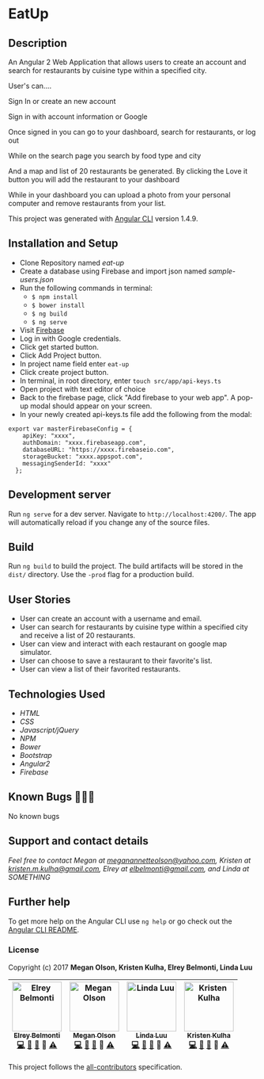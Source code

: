 # EatUp

## Description

An Angular 2 Web Application that allows users to create an account and search for restaurants by cuisine type within a specified city.

User's can....

Sign In or create an new account

Sign in with account information or Google

Once signed in you can go to your dashboard, search for restaurants, or log out

While on the search page you search by food type and city

And a map and list of 20 restaurants be generated. By clicking the Love it button you will add the restaurant to your dashboard

While in your dashboard you can upload a photo from your personal computer and remove restaurants from your list.

This project was generated with [Angular CLI](https://github.com/angular/angular-cli) version 1.4.9.

## Installation and Setup

* Clone Repository named _eat-up_
* Create a database using Firebase and import json named _sample-users.json_
* Run the following commands in terminal:
  * `$ npm install`
  * `$ bower install`
  * `$ ng build`
  * `$ ng serve`
* Visit [Firebase](https://firebase.google.com)
* Log in with Google credentials.
* Click get started button.
* Click Add Project button.
* In project name field enter ```eat-up```
* Click create project button.
* In terminal, in root directory, enter ```touch src/app/api-keys.ts```
* Open project with text editor of choice
* Back to the firebase page, click "Add firebase to your web app". A pop-up modal should appear on your screen.
* In your newly created api-keys.ts file add the following from the modal:
```
export var masterFirebaseConfig = {
    apiKey: "xxxx",
    authDomain: "xxxx.firebaseapp.com",
    databaseURL: "https://xxxx.firebaseio.com",
    storageBucket: "xxxx.appspot.com",
    messagingSenderId: "xxxx"
  };
```

## Development server

Run `ng serve` for a dev server. Navigate to `http://localhost:4200/`. The app will automatically reload if you change any of the source files.

## Build

Run `ng build` to build the project. The build artifacts will be stored in the `dist/` directory. Use the `-prod` flag for a production build.

## User Stories

* User can create an account with a username and email.
* User can search for restaurants by cuisine type within a specified city and receive a list of 20 restaurants.
* User can view and interact with each restaurant on google map simulator.
* User can choose to save a restaurant to their favorite's list.
* User can view a list of their favorited restaurants.

## Technologies Used

* _HTML_
* _CSS_
* _Javascript/jQuery_
* _NPM_
* _Bower_
* _Bootstrap_
* _Angular2_
* _Firebase_

## Known Bugs 🐛🐛🐛

No known bugs

## Support and contact details

_Feel free to contact Megan at meganannetteolson@yahoo.com, Kristen at kristen.m.kulha@gmail.com, Elrey at elbelmonti@gmail.com, and Linda at SOMETHING_

## Further help

To get more help on the Angular CLI use `ng help` or go check out the [Angular CLI README](https://github.com/angular/angular-cli/blob/master/README.md).

### License

Copyright (c) 2017 **Megan Olson, Kristen Kulha, Elrey Belmonti, Linda Luu**

<!-- Contributors START
Elrey_Belmonti ElreyB https://github.com/ElreyB code doc bug design tests
Megan_Olson MegOlson https://github.com/MegOlson code doc bug design tests
Linda_Luu tocodenow https://github.com/tocodenow code doc bug design tests
Kristen_Kulha kristenmarie https://github.com/kristenmarie code doc bug design tests
Contributors END -->
<!-- Contributors table START -->
| <img src="https://avatars.githubusercontent.com/ElreyB?s=100" width="100" alt="Elrey Belmonti" /><br />[<sub>Elrey Belmonti</sub>](https://github.com/ElreyB)<br />[💻](https://github.com/MegOlson/eat-up/commits?author=ElreyB) [📖](https://github.com/MegOlson/eat-up/commits?author=ElreyB) [🐛](https://github.com/MegOlson/eat-up/issues?q=author%3AElreyB) 🎨 [⚠️](https://github.com/MegOlson/eat-up/commits?author=ElreyB) | <img src="https://avatars.githubusercontent.com/MegOlson?s=100" width="100" alt="Megan Olson" /><br />[<sub>Megan Olson</sub>](https://github.com/MegOlson)<br />[💻](https://github.com/MegOlson/eat-up/commits?author=MegOlson) [📖](https://github.com/MegOlson/eat-up/commits?author=MegOlson) [🐛](https://github.com/MegOlson/eat-up/issues?q=author%3AMegOlson) 🎨 [⚠️](https://github.com/MegOlson/eat-up/commits?author=MegOlson) | <img src="https://avatars.githubusercontent.com/tocodenow?s=100" width="100" alt="Linda Luu" /><br />[<sub>Linda Luu</sub>](https://github.com/tocodenow)<br />[💻](https://github.com/MegOlson/eat-up/commits?author=tocodenow) [📖](https://github.com/MegOlson/eat-up/commits?author=tocodenow) [🐛](https://github.com/MegOlson/eat-up/issues?q=author%3Atocodenow) 🎨 [⚠️](https://github.com/MegOlson/eat-up/commits?author=tocodenow) | <img src="https://avatars.githubusercontent.com/kristenmarie?s=100" width="100" alt="Kristen Kulha" /><br />[<sub>Kristen Kulha</sub>](https://github.com/kristenmarie)<br />[💻](https://github.com/MegOlson/eat-up/commits?author=kristenmarie) [📖](https://github.com/MegOlson/eat-up/commits?author=kristenmarie) [🐛](https://github.com/MegOlson/eat-up/issues?q=author%3Akristenmarie) 🎨 [⚠️](https://github.com/MegOlson/eat-up/commits?author=kristenmarie) |
| :---: | :---: | :---: | :---: |
<!-- Contributors table END -->
This project follows the [all-contributors](https://github.com/kentcdodds/all-contributors) specification.
